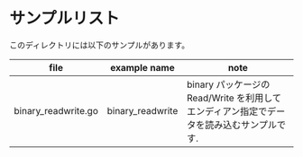 # サンプルリスト

このディレクトリには以下のサンプルがあります。

|file|example name|note|
|----|------------|----|
|binary\_readwrite.go|binary\_readwrite|binary パッケージの Read/Write を利用してエンディアン指定でデータを読み込むサンプルです.|

